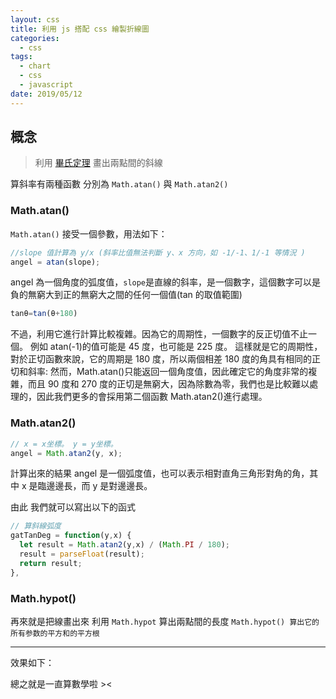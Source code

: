 ```yaml
---
layout: css
title: 利用 js 搭配 css 繪製折線圖
categories:
  - css
tags:
  - chart
  - css
  - javascript
date: 2019/05/12
---
```


## 概念

> 利用 [畢氏定理](https://zh.wikipedia.org/wiki/%E5%8B%BE%E8%82%A1%E5%AE%9A%E7%90%86) 畫出兩點間的斜線

算斜率有兩種函數 分別為 `Math.atan()` 與 `Math.atan2()`

### Math.atan()

`Math.atan()` 接受一個參數，用法如下：

```js
//slope 值計算為 y/x (斜率比值無法判斷 y、x 方向，如 -1/-1、1/-1 等情況 )
angel = atan(slope);
```

angel 為一個角度的弧度值，`slope`是直線的斜率，是一個數字，這個數字可以是負的無窮大到正的無窮大之間的任何一個值(tan 的取值範圍)

```js
tanθ=tan(θ+180)
```

不過，利用它進行計算比較複雜。因為它的周期性，一個數字的反正切值不止一個。
例如 atan(-1)的值可能是 45 度，也可能是 225 度。
這樣就是它的周期性，對於正切函數來說，它的周期是 180 度，所以兩個相差 180 度的角具有相同的正切和斜率:
然而，Math.atan()只能返回一個角度值，因此確定它的角度非常的複雜，而且 90 度和 270 度的正切是無窮大，因為除數為零，我們也是比較難以處理的，因此我們更多的會採用第二個函數 Math.atan2()進行處理。

### Math.atan2()

```js
// x = x坐標。 y = y坐標。
angel = Math.atan2(y, x);
```

計算出來的結果 angel 是一個弧度值，也可以表示相對直角三角形對角的角，其中 x 是臨邊邊長，而 y 是對邊邊長。

由此 我們就可以寫出以下的函式

```js
// 算斜線弧度
gatTanDeg = function(y,x) {
  let result = Math.atan2(y,x) / (Math.PI / 180);
  result = parseFloat(result);
  return result;
},
```

### Math.hypot()

再來就是把線畫出來
利用 `Math.hypot` 算出兩點間的長度 `Math.hypot() 算出它的所有参数的平方和的平方根`

---

效果如下： 
<!-- {% iframe //codepen.io/mtw/embed/bybRNE/ 100% 300 %} -->
<!-- <iframe src="//codepen.io/mtw/embed/bybRNE/"></iframe> -->



總之就是一直算數學啦 ><
